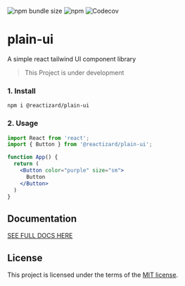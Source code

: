 ![npm bundle size](https://img.shields.io/bundlephobia/minzip/%40reactizard%2Fplain-ui?color=green)
![npm](https://img.shields.io/npm/v/%40reactizard%2Fplain-ui?logo=npm)
![Codecov](https://img.shields.io/codecov/c/github/reactizard/plain-ui?logo=codecov)
# plain-ui
A simple react tailwind UI component library
> This Project is under development

### 1. Install

`npm i @reactizard/plain-ui`

### 2. Usage

```jsx
import React from 'react';
import { Button } from '@reactizard/plain-ui';

function App() {
  return (
    <Button color="purple" size="sm">
      Button
    </Button>
  )
}
```

## Documentation

[SEE FULL DOCS HERE](https://plain-ui-logicalant.vercel.app/?path=/docs/molecules-alert--docs)

## License

This project is licensed under the terms of the
[MIT license](/LICENSE).
